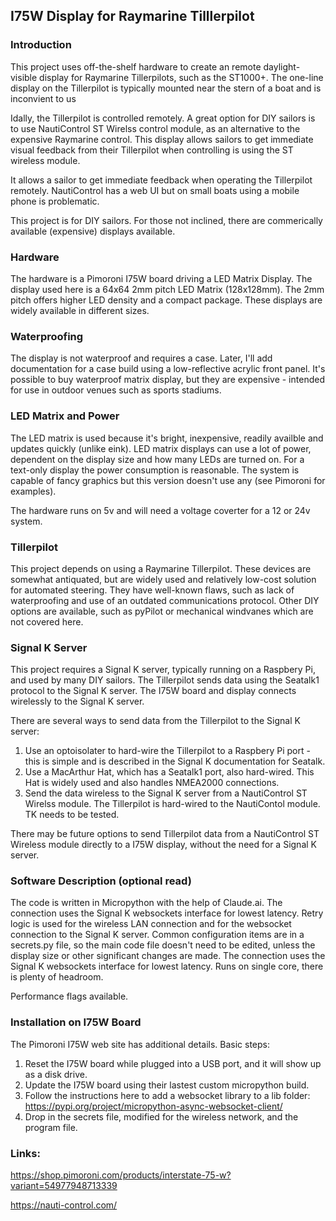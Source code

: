## I75W Display for Raymarine Tilllerpilot


### Introduction
This project uses off-the-shelf hardware to create an remote daylight-visible display for Raymarine Tillerpilots, such as the ST1000+. The one-line display on the Tillerpilot is typically mounted near the stern of a boat and is inconvient to us

Idally, the Tillerpilot is controlled remotely. A great option for DIY sailors is to use NautiControl ST Wirelss control module, as an alternative to the expensive Raymarine control. This display allows sailors to get immediate visual feedback from their Tillerpilot when controlling is using the ST wireless module.

It allows a sailor to get immediate feedback when operating the Tillerpilot remotely. NautiControl has a web UI but on small boats using a mobile phone is problematic.

This project is for DIY sailors. For those not inclined, there are commerically available (expensive) displays available.

### Hardware
The hardware is a Pimoroni I75W board driving a LED Matrix Display. The display used here is a 64x64 2mm pitch LED Matrix (128x128mm). The 2mm pitch offers higher LED density and a compact package. These displays are widely available in different sizes.

### Waterproofing
The display is not waterproof and requires a case. Later, I'll add documentation for a case build using a low-reflective acrylic front panel. It's possible to buy waterproof matrix display, but they are expensive - intended for use in outdoor venues such as sports stadiums.

### LED Matrix and Power 
The LED matrix is used because it's bright, inexpensive, readily availble and updates quickly (unlike eink). LED matrix displays can use a lot of power, dependent on the display size and how many LEDs are turned on. For a text-only display the power consumption is reasonable. The system is capable of fancy graphics but this version doesn't use any (see Pimoroni for examples). 

The hardware runs on 5v and will need a voltage coverter for a 12 or 24v system.

### Tillerpilot
This project depends on using a Raymarine Tillerpilot. These devices are somewhat antiquated, but are widely used and relatively low-cost solution for automated steering. They have well-known flaws, such as lack of waterproofing and use of an outdated communications protocol. Other DIY options are available, such as pyPilot or mechanical windvanes which are not covered here.

### Signal K Server
This project requires a Signal K server, typically running on a Raspbery Pi, and used by many DIY sailors. The Tillerpilot sends data using the Seatalk1 protocol to the Signal K server.
The I75W board and display connects wirelessly to the Signal K server.

There are several ways to send data from the Tillerpilot to the Signal K server:
1) Use an optoisolater to hard-wire the Tillerpilot to a Raspbery Pi port - this is simple and is described in the Signal K documentation for Seatalk.
2) Use a MacArthur Hat, which has a Seatalk1 port, also hard-wired. This Hat is widely used and also handles NMEA2000 connections.
3) Send the data wireless to the Signal K server from a NautiControl ST Wirelss module. The Tillerpilot is hard-wired to the NautiContol module. TK needs to be tested.

There may be future options to send Tillerpilot data from a NautiControl ST Wireless module directly to a I75W display, without the need for a Signal K server.

### Software Description (optional read)
The code is written in Micropython with the help of Claude.ai.
The connection uses the Signal K websockets interface for lowest latency.
Retry logic is used for the wireless LAN connection and for the websocket connection to the Signal K server.
Common configuration items are in a secrets.py file, so the main code file doesn't need to be edited, unless the display size or other significant changes are made.
 The connection uses the Signal K websockets interface for lowest latency.
Runs on single core, there is plenty of headroom.

Performance flags available.


### Installation on I75W Board
The Pimoroni I75W web site has additional details. Basic steps:
1) Reset the I75W board while plugged into a USB port, and it will show up as a disk drive.
2) Update the I75W board using their lastest custom micropython build.
3) Follow the instructions here to add a websocket library to a lib folder: https://pypi.org/project/micropython-async-websocket-client/
5) Drop in the secrets file, modified for the wireless network, and the program file.

### Links:

https://shop.pimoroni.com/products/interstate-75-w?variant=54977948713339

https://nauti-control.com/







